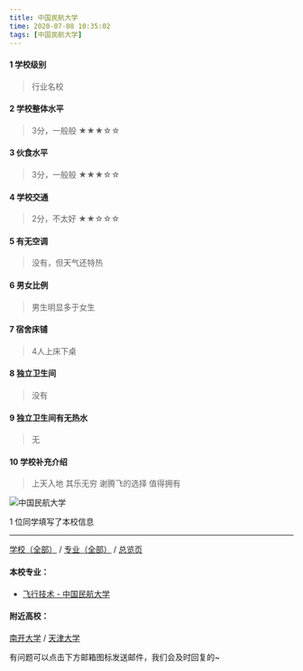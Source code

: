 ```yaml
---
title: 中国民航大学
time: 2020-07-08 10:35:02
tags: [中国民航大学]
---
```

#### 1 学校级别
> 行业名校


#### 2 学校整体水平
> 3分，一般般
★★★☆☆


#### 3 伙食水平
>  3分，一般般
★★★☆☆



#### 4 学校交通
> 2分，不太好
★★☆☆☆


#### 5 有无空调
> 没有，但天气还特热


#### 6 男女比例
> 男生明显多于女生


#### 7 宿舍床铺
> 4人上床下桌
 

#### 8 独立卫生间
> 没有


#### 9 独立卫生间有无热水
> 无


#### 10 学校补充介绍
> 上天入地 其乐无穷 谢腾飞的选择 值得拥有


![中国民航大学](http://upload-images.jianshu.io/upload_images/6510336-b5633b05a350f91f.jpg?imageMogr2/auto-orient/strip%7CimageView2/2/w/1240)

1 位同学填写了本校信息
***
[学校（全部）](https://univgo.github.io/2020/07/09/学校汇总页) / [专业（全部）](https://univgo.github.io/2020/07/09/专业汇总页) / [总览页](https://univgo.github.io/2020/07/09/总览)
#### 本校专业：
- [飞行技术 - 中国民航大学](https://univgo.github.io/2020/07/08/飞行技术%20-%20中国民航大学)

#### 附近高校：
[南开大学](https://univgo.github.io/2020/07/08/南开大学) / [天津大学](https://univgo.github.io/2020/07/08/天津大学)


有问题可以点击下方邮箱图标发送邮件，我们会及时回复的~
